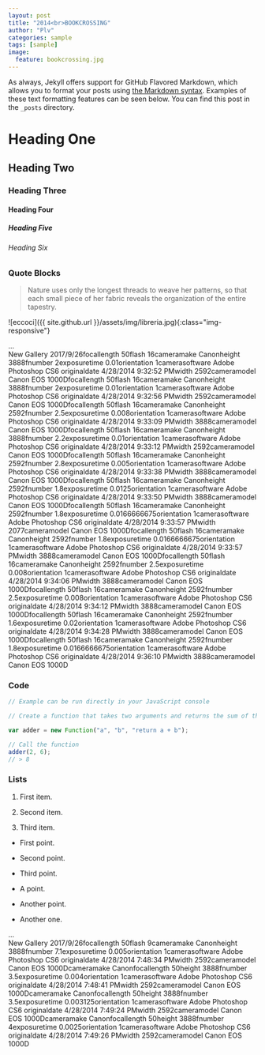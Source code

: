 ```yaml
---
layout: post
title: "2014<br>BOOKCROSSING"
author: "Plv"
categories: sample
tags: [sample]
image:
  feature: bookcrossing.jpg
---
```


As always, Jekyll offers support for GitHub Flavored Markdown, which allows you to format your posts using [the Markdown syntax](https://guides.github.com/features/mastering-markdown/). Examples of these text formatting features can be seen below. You can find this post in the `_posts` directory.

# Heading One

## Heading Two

### Heading Three

#### Heading Four

##### Heading Five

###### Heading Six

### Quote Blocks

> Nature uses only the longest threads to weave her patterns, so that each small piece of her fabric reveals the organization of the entire tapestry.


![eccoci]({{ site.github.url }}/assets/img/libreria.jpg){:class="img-responsive"}

<div id="cp_widget_1d92d8af-1dbe-4ae9-aacb-4ab4fa699c98">...</div><script type="text/javascript">
var cpo = []; cpo["_object"] ="cp_widget_1d92d8af-1dbe-4ae9-aacb-4ab4fa699c98"; cpo["_fid"] = "AUPALGuFQRrv";
var _cpmp = _cpmp || []; _cpmp.push(cpo);
(function() { var cp = document.createElement("script"); cp.type = "text/javascript";
cp.async = true; cp.src = "//www.cincopa.com/media-platform/runtime/libasync.js";
var c = document.getElementsByTagName("script")[0];
c.parentNode.insertBefore(cp, c); })(); </script><noscript><span>New Gallery 2017/9/26</span><span>focallength</span><span> 50</span><span>flash</span><span> 16</span><span>cameramake</span><span> Canon</span><span>height</span><span> 3888</span><span>fnumber</span><span> 2</span><span>exposuretime</span><span> 0.01</span><span>orientation</span><span> 1</span><span>camerasoftware</span><span> Adobe Photoshop CS6 </span><span>originaldate</span><span> 4/28/2014 9:32:52 PM</span><span>width</span><span> 2592</span><span>cameramodel</span><span> Canon EOS 1000D</span><span>focallength</span><span> 50</span><span>flash</span><span> 16</span><span>cameramake</span><span> Canon</span><span>height</span><span> 3888</span><span>fnumber</span><span> 2</span><span>exposuretime</span><span> 0.01</span><span>orientation</span><span> 1</span><span>camerasoftware</span><span> Adobe Photoshop CS6 </span><span>originaldate</span><span> 4/28/2014 9:32:56 PM</span><span>width</span><span> 2592</span><span>cameramodel</span><span> Canon EOS 1000D</span><span>focallength</span><span> 50</span><span>flash</span><span> 16</span><span>cameramake</span><span> Canon</span><span>height</span><span> 2592</span><span>fnumber</span><span> 2.5</span><span>exposuretime</span><span> 0.008</span><span>orientation</span><span> 1</span><span>camerasoftware</span><span> Adobe Photoshop CS6 </span><span>originaldate</span><span> 4/28/2014 9:33:09 PM</span><span>width</span><span> 3888</span><span>cameramodel</span><span> Canon EOS 1000D</span><span>focallength</span><span> 50</span><span>flash</span><span> 16</span><span>cameramake</span><span> Canon</span><span>height</span><span> 3888</span><span>fnumber</span><span> 2.2</span><span>exposuretime</span><span> 0.01</span><span>orientation</span><span> 1</span><span>camerasoftware</span><span> Adobe Photoshop CS6 </span><span>originaldate</span><span> 4/28/2014 9:33:12 PM</span><span>width</span><span> 2592</span><span>cameramodel</span><span> Canon EOS 1000D</span><span>focallength</span><span> 50</span><span>flash</span><span> 16</span><span>cameramake</span><span> Canon</span><span>height</span><span> 2592</span><span>fnumber</span><span> 2.8</span><span>exposuretime</span><span> 0.005</span><span>orientation</span><span> 1</span><span>camerasoftware</span><span> Adobe Photoshop CS6 </span><span>originaldate</span><span> 4/28/2014 9:33:38 PM</span><span>width</span><span> 3888</span><span>cameramodel</span><span> Canon EOS 1000D</span><span>focallength</span><span> 50</span><span>flash</span><span> 16</span><span>cameramake</span><span> Canon</span><span>height</span><span> 2592</span><span>fnumber</span><span> 1.8</span><span>exposuretime</span><span> 0.0125</span><span>orientation</span><span> 1</span><span>camerasoftware</span><span> Adobe Photoshop CS6 </span><span>originaldate</span><span> 4/28/2014 9:33:50 PM</span><span>width</span><span> 3888</span><span>cameramodel</span><span> Canon EOS 1000D</span><span>focallength</span><span> 50</span><span>flash</span><span> 16</span><span>cameramake</span><span> Canon</span><span>height</span><span> 2592</span><span>fnumber</span><span> 1.8</span><span>exposuretime</span><span> 0.0166666675</span><span>orientation</span><span> 1</span><span>camerasoftware</span><span> Adobe Photoshop CS6 </span><span>originaldate</span><span> 4/28/2014 9:33:57 PM</span><span>width</span><span> 2077</span><span>cameramodel</span><span> Canon EOS 1000D</span><span>focallength</span><span> 50</span><span>flash</span><span> 16</span><span>cameramake</span><span> Canon</span><span>height</span><span> 2592</span><span>fnumber</span><span> 1.8</span><span>exposuretime</span><span> 0.0166666675</span><span>orientation</span><span> 1</span><span>camerasoftware</span><span> Adobe Photoshop CS6 </span><span>originaldate</span><span> 4/28/2014 9:33:57 PM</span><span>width</span><span> 3888</span><span>cameramodel</span><span> Canon EOS 1000D</span><span>focallength</span><span> 50</span><span>flash</span><span> 16</span><span>cameramake</span><span> Canon</span><span>height</span><span> 2592</span><span>fnumber</span><span> 2.5</span><span>exposuretime</span><span> 0.008</span><span>orientation</span><span> 1</span><span>camerasoftware</span><span> Adobe Photoshop CS6 </span><span>originaldate</span><span> 4/28/2014 9:34:06 PM</span><span>width</span><span> 3888</span><span>cameramodel</span><span> Canon EOS 1000D</span><span>focallength</span><span> 50</span><span>flash</span><span> 16</span><span>cameramake</span><span> Canon</span><span>height</span><span> 2592</span><span>fnumber</span><span> 2.5</span><span>exposuretime</span><span> 0.008</span><span>orientation</span><span> 1</span><span>camerasoftware</span><span> Adobe Photoshop CS6 </span><span>originaldate</span><span> 4/28/2014 9:34:12 PM</span><span>width</span><span> 3888</span><span>cameramodel</span><span> Canon EOS 1000D</span><span>focallength</span><span> 50</span><span>flash</span><span> 16</span><span>cameramake</span><span> Canon</span><span>height</span><span> 2592</span><span>fnumber</span><span> 1.6</span><span>exposuretime</span><span> 0.02</span><span>orientation</span><span> 1</span><span>camerasoftware</span><span> Adobe Photoshop CS6 </span><span>originaldate</span><span> 4/28/2014 9:34:28 PM</span><span>width</span><span> 3888</span><span>cameramodel</span><span> Canon EOS 1000D</span><span>focallength</span><span> 50</span><span>flash</span><span> 16</span><span>cameramake</span><span> Canon</span><span>height</span><span> 2592</span><span>fnumber</span><span> 1.8</span><span>exposuretime</span><span> 0.0166666675</span><span>orientation</span><span> 1</span><span>camerasoftware</span><span> Adobe Photoshop CS6 </span><span>originaldate</span><span> 4/28/2014 9:36:10 PM</span><span>width</span><span> 3888</span><span>cameramodel</span><span> Canon EOS 1000D</span></noscript>


### Code

```js
// Example can be run directly in your JavaScript console

// Create a function that takes two arguments and returns the sum of those arguments

var adder = new Function("a", "b", "return a + b");

// Call the function
adder(2, 6);
// > 8
```

### Lists

1. First item.

2. Second item.

3. Third item.

* First point.

* Second point.

* Third point.

- A point.

- Another point.

- Another one.


<div id="cp_widget_63f06e43-73b7-47e7-b99e-0c0985888295">...</div><script type="text/javascript">
var cpo = []; cpo["_object"] ="cp_widget_63f06e43-73b7-47e7-b99e-0c0985888295"; cpo["_fid"] = "A8CAbH-9QFPz";
var _cpmp = _cpmp || []; _cpmp.push(cpo);
(function() { var cp = document.createElement("script"); cp.type = "text/javascript";
cp.async = true; cp.src = "//www.cincopa.com/media-platform/runtime/libasync.js";
var c = document.getElementsByTagName("script")[0];
c.parentNode.insertBefore(cp, c); })(); </script><noscript><span>New Gallery 2017/9/26</span><span>focallength</span><span> 50</span><span>flash</span><span> 9</span><span>cameramake</span><span> Canon</span><span>height</span><span> 3888</span><span>fnumber</span><span> 7.1</span><span>exposuretime</span><span> 0.005</span><span>orientation</span><span> 1</span><span>camerasoftware</span><span> Adobe Photoshop CS6 </span><span>originaldate</span><span> 4/28/2014 7:48:34 PM</span><span>width</span><span> 2592</span><span>cameramodel</span><span> Canon EOS 1000D</span><span>cameramake</span><span> Canon</span><span>focallength</span><span> 50</span><span>height</span><span> 3888</span><span>fnumber</span><span> 3.5</span><span>exposuretime</span><span> 0.004</span><span>orientation</span><span> 1</span><span>camerasoftware</span><span> Adobe Photoshop CS6 </span><span>originaldate</span><span> 4/28/2014 7:48:41 PM</span><span>width</span><span> 2592</span><span>cameramodel</span><span> Canon EOS 1000D</span><span>cameramake</span><span> Canon</span><span>focallength</span><span> 50</span><span>height</span><span> 3888</span><span>fnumber</span><span> 3.5</span><span>exposuretime</span><span> 0.003125</span><span>orientation</span><span> 1</span><span>camerasoftware</span><span> Adobe Photoshop CS6 </span><span>originaldate</span><span> 4/28/2014 7:49:24 PM</span><span>width</span><span> 2592</span><span>cameramodel</span><span> Canon EOS 1000D</span><span>cameramake</span><span> Canon</span><span>focallength</span><span> 50</span><span>height</span><span> 3888</span><span>fnumber</span><span> 4</span><span>exposuretime</span><span> 0.0025</span><span>orientation</span><span> 1</span><span>camerasoftware</span><span> Adobe Photoshop CS6 </span><span>originaldate</span><span> 4/28/2014 7:49:26 PM</span><span>width</span><span> 2592</span><span>cameramodel</span><span> Canon EOS 1000D</span></noscript>
